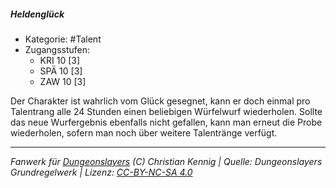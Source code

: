 <!---
Dies ist ein Fanwerk für DUNGEONSLAYERS (C) von Christian Kennig

Quellen:      [Dungeonslayers Grundregelwerk](https://dungeonslayers.net/download/Dungeonslayers4.pdf)
              [Talentbeschreibungen](https://www.f-space.de/ds4/tools-talentcards.html)
License:      [CC-BY-NC-SA 4.0](https://creativecommons.org/licenses/by-nc-sa/4.0/deed.de)
Richtlinien:  [Fanwerkrichtlinien](https://www.dungeonslayers.net/fanwerk-richtlinien/)
Autor:        Zauberlehrling
-->

  
##### Heldenglück  
- Kategorie: #Talent  
- Zugangsstufen:  
  - KRI 10 [3]  
  - SPÄ 10 [3]  
  - ZAW 10 [3]  

Der Charakter ist wahrlich vom Glück gesegnet, kann er doch einmal pro Talentrang alle 24 Stunden einen beliebigen Würfelwurf wiederholen. Sollte das neue Wurfergebnis ebenfalls nicht gefallen, kann man erneut die Probe wiederholen, sofern man noch über weitere Talentränge verfügt.


___  
*Fanwerk für [Dungeonslayers](https://www.dungeonslayers.net/) (C) Christian Kennig | Quelle: Dungeonslayers Grundregelwerk | Lizenz: [CC-BY-NC-SA 4.0](https://creativecommons.org/licenses/by-nc-sa/4.0/deed.de)*  
